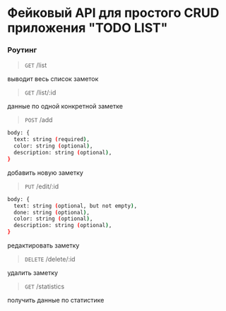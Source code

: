 # Фейковый API для простого CRUD приложения "TODO LIST"

### Роутинг

> `GET` /list

выводит весь список заметок


> `GET` /list/:id

данные по одной конкретной заметке


> `POST` /add

```sh
body: {
  text: string (required),
  color: string (optional),
  description: string (optional),
}
```

добавить новую заметку


> `PUT` /edit/:id

```sh
body: {
  text: string (optional, but not empty),
  done: string (optional),
  color: string (optional),
  description: string (optional),
}
```

редактировать заметку


> `DELETE` /delete/:id

удалить заметку


> `GET` /statistics

получить данные по статистике